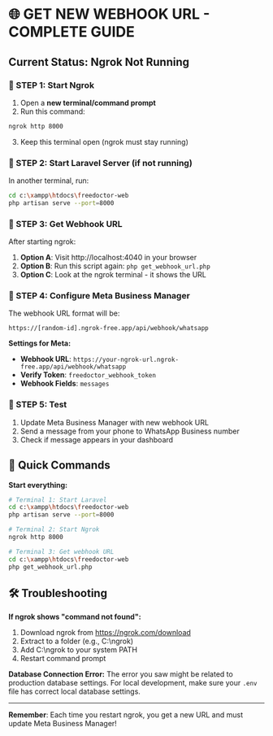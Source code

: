 # 🌐 GET NEW WEBHOOK URL - COMPLETE GUIDE

## Current Status: Ngrok Not Running

### 🚀 STEP 1: Start Ngrok
1. Open a **new terminal/command prompt**
2. Run this command:
```bash
ngrok http 8000
```
3. Keep this terminal open (ngrok must stay running)

### 🚀 STEP 2: Start Laravel Server (if not running)
In another terminal, run:
```bash
cd c:\xampp\htdocs\freedoctor-web
php artisan serve --port=8000
```

### 🚀 STEP 3: Get Webhook URL
After starting ngrok:
1. **Option A**: Visit http://localhost:4040 in your browser
2. **Option B**: Run this script again: `php get_webhook_url.php`
3. **Option C**: Look at the ngrok terminal - it shows the URL

### 🔗 STEP 4: Configure Meta Business Manager
The webhook URL format will be:
```
https://[random-id].ngrok-free.app/api/webhook/whatsapp
```

**Settings for Meta:**
- **Webhook URL**: `https://your-ngrok-url.ngrok-free.app/api/webhook/whatsapp`
- **Verify Token**: `freedoctor_webhook_token`
- **Webhook Fields**: `messages`

### 🎯 STEP 5: Test
1. Update Meta Business Manager with new webhook URL
2. Send a message from your phone to WhatsApp Business number
3. Check if message appears in your dashboard

## 🔄 Quick Commands

**Start everything:**
```bash
# Terminal 1: Start Laravel
cd c:\xampp\htdocs\freedoctor-web
php artisan serve --port=8000

# Terminal 2: Start Ngrok  
ngrok http 8000

# Terminal 3: Get webhook URL
cd c:\xampp\htdocs\freedoctor-web
php get_webhook_url.php
```

## 🛠️ Troubleshooting

**If ngrok shows "command not found":**
1. Download ngrok from https://ngrok.com/download
2. Extract to a folder (e.g., C:\ngrok)
3. Add C:\ngrok to your system PATH
4. Restart command prompt

**Database Connection Error:**
The error you saw might be related to production database settings. For local development, make sure your `.env` file has correct local database settings.

---
**Remember**: Each time you restart ngrok, you get a new URL and must update Meta Business Manager!
